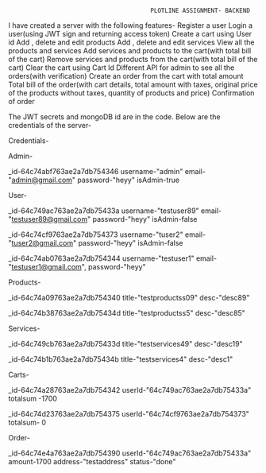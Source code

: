 
                                            PLOTLINE ASSIGNMENT- BACKEND

I have created a server with the following features-
Register a user
Login a user(using JWT sign and returning access token)
Create a cart using User id
Add , delete and edit products
Add , delete and edit services
View all the products and services
Add services and products to the cart(with total bill of the cart)
Remove services and products from the cart(with total bill of the cart)
Clear the cart using Cart Id
Different API for admin to see all the orders(with verification)
Create an order from the cart with total amount
Total bill of the order(with cart details, total amount with taxes, original price of the products without taxes, quantity of products and price)
Confirmation of order

The JWT secrets and mongoDB id are in the code.
Below are the credentials of the server-

Credentials-

Admin-

_id-64c74abf763ae2a7db754346
username-"admin"
email-"admin@gmail.com"
password-"heyy"
isAdmin-true

User-

_id-64c749ac763ae2a7db75433a
username-"testuser89"
email-"testuser89@gmail.com"
password-"heyy"
isAdmin-false



_id-64c74cf9763ae2a7db754373
username-"tuser2"
email-"tuser2@gmail.com"
password-"heyy"
isAdmin-false


_id-64c74ab0763ae2a7db754344
username-"testuser1"
email-"testuser1@gmail.com",
password-"heyy"

Products-

_id-64c74a09763ae2a7db754340
title-"testproductss09"
desc-"desc89"


_id-64c74b38763ae2a7db75434d
title-"testproductss5"
desc-"desc85"

Services-

_id-64c749cb763ae2a7db75433d
title-"testservices49"
desc-"desc19"

_id-64c74b1b763ae2a7db75434b
title-"testservices4"
desc-"desc1"


Carts-

_id-64c74a28763ae2a7db754342
userId-"64c749ac763ae2a7db75433a"
totalsum -1700

_id-64c74d23763ae2a7db754375
userId-"64c74cf9763ae2a7db754373"
totalsum- 0

Order-

_id-64c74e4a763ae2a7db754390
userId-"64c749ac763ae2a7db75433a"
amount-1700
address-"testaddress"
status-"done"


